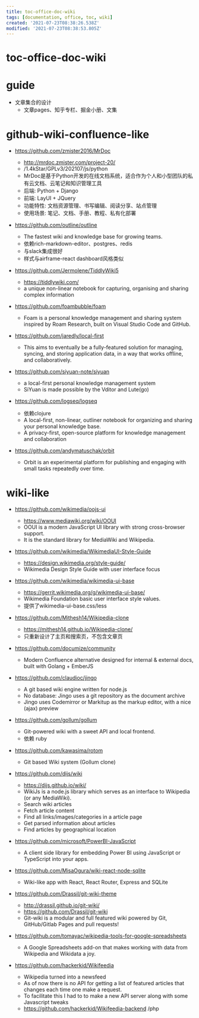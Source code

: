 ```yaml
---
title: toc-office-doc-wiki
tags: [documentation, office, toc, wiki]
created: '2021-07-23T08:38:26.538Z'
modified: '2021-07-23T08:38:53.805Z'
---
```


# toc-office-doc-wiki

# guide

- 文章集合的设计
  - 文章pages、知乎专栏、掘金小册、文集
# github-wiki-confluence-like
- https://github.com/zmister2016/MrDoc
  - http://mrdoc.zmister.com/project-20/
  - /1.4kStar/GPLv3/202107/js/python
  - MrDoc是基于Python开发的在线文档系统，适合作为个人和小型团队的私有云文档、云笔记和知识管理工具
  - 后端: Python + Django
  - 前端: LayUI + JQuery
  - 功能特性: 文档资源管理、书写编辑、阅读分享、站点管理
  - 使用场景: 笔记、文档、手册、教程、私有化部署

- https://github.com/outline/outline
  - The fastest wiki and knowledge base for growing teams.
  - 依赖rich-markdown-editor、postgres、redis
  - 与slack集成很好
  - 样式与airframe-react dashboard风格类似

- https://github.com/Jermolene/TiddlyWiki5
  - https://tiddlywiki.com/
  - a unique non-linear notebook for capturing, organising and sharing complex information

- https://github.com/foambubble/foam
  - Foam is a personal knowledge management and sharing system inspired by Roam Research, built on Visual Studio Code and GitHub.

- https://github.com/jaredly/local-first
  - This aims to eventually be a fully-featured solution for managing, syncing, and storing application data, in a way that works offline, and collaboratively.

- https://github.com/siyuan-note/siyuan
  - a local-first personal knowledge management system
  - SiYuan is made possible by the Vditor and Lute(go)

- https://github.com/logseq/logseq
  - 依赖clojure
  - A local-first, non-linear, outliner notebook for organizing and sharing your personal knowledge base.
  - A privacy-first, open-source platform for knowledge management and collaboration
- https://github.com/andymatuschak/orbit
  - Orbit is an experimental platform for publishing and engaging with small tasks repeatedly over time.
# wiki-like
- https://github.com/wikimedia/oojs-ui
  - https://www.mediawiki.org/wiki/OOUI
  - OOUI is a modern JavaScript UI library with strong cross-browser support. 
  - It is the standard library for MediaWiki and Wikipedia. 
- https://github.com/wikimedia/WikimediaUI-Style-Guide
  - https://design.wikimedia.org/style-guide/
  - Wikimedia Design Style Guide with user interface focus
- https://github.com/wikimedia/wikimedia-ui-base
  - https://gerrit.wikimedia.org/g/wikimedia-ui-base/
  - Wikimedia Foundation basic user interface style values. 
  - 提供了wikimedia-ui-base.css/less

- https://github.com/Mithesh14/Wikipedia-clone
  - https://mithesh14.github.io/Wikipedia-clone/
  - 只重新设计了主页和搜索页，不包含文章页
- https://github.com/documize/community
  - Modern Confluence alternative designed for internal & external docs, built with Golang + EmberJS

- https://github.com/claudioc/jingo
  - A git based wiki engine written for node.js
  - No database: Jingo uses a git repository as the document archive
  - Jingo uses Codemirror or Markitup as the markup editor, with a nice (ajax) preview 
- https://github.com/gollum/gollum
  - Git-powered wiki with a sweet API and local frontend.
  - 依赖 ruby
- https://github.com/kawasima/rotom
  - Git based Wiki system (Gollum clone)
- https://github.com/dijs/wiki
  - https://dijs.github.io/wiki/
  - WikiJs is a node.js library which serves as an interface to Wikipedia (or any MediaWiki).
  - Search wiki articles
  - Fetch article content
  - Find all links/images/categories in a article page
  - Get parsed information about articles
  - Find articles by geographical location

- https://github.com/microsoft/PowerBI-JavaScript
  - A client side library for embedding Power BI using JavaScript or TypeScript into your apps.

- https://github.com/MisaOgura/wiki-react-node-sqlite
  - Wiki-like app with React, React Router, Express and SQLite

- https://github.com/Drassil/git-wiki-theme
  - http://drassil.github.io/git-wiki/
  - https://github.com/Drassil/git-wiki
  - Git-wiki is a modular and full featured wiki powered by Git, GitHub/Gitlab Pages and pull requests!

- https://github.com/tomayac/wikipedia-tools-for-google-spreadsheets
  - A Google Spreadsheets add-on that makes working with data from Wikipedia and Wikidata a joy.
- https://github.com/hackerkid/Wikifeedia
  - Wikipedia turned into a newsfeed
  - As of now there is no API for getting a list of featured articles that changes each time one make a request. 
  - To facilitate this I had to to make a new API server along with some Javascript tweaks
  - https://github.com/hackerkid/Wikifeedia-backend /php
